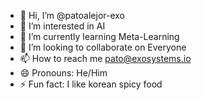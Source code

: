 - 👋 Hi, I’m @patoalejor-exo
- 👀 I’m interested in AI
- 🌱 I’m currently learning Meta-Learning
- 💞️ I’m looking to collaborate on Everyone
- 📫 How to reach me pato@exosystems.io
- 😄 Pronouns: He/Him
- ⚡ Fun fact: I like korean spicy food

<!---
patoalejor-exo/patoalejor-exo is a ✨ special ✨ repository because its `README.md` (this file) appears on your GitHub profile.
You can click the Preview link to take a look at your changes.
--->
